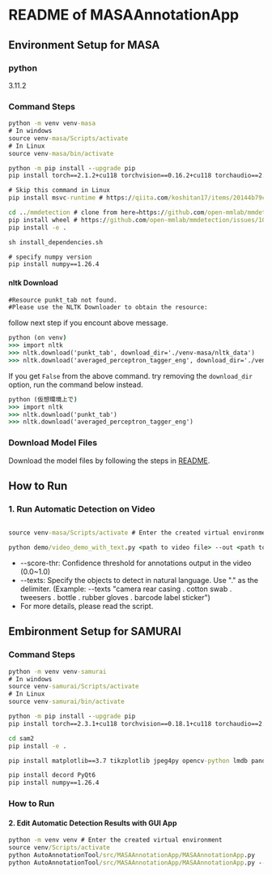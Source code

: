 # README of MASAAnnotationApp

## Environment Setup for MASA

### python

3.11.2

### Command Steps

```cmd
python -m venv venv-masa
# In windows
source venv-masa/Scripts/activate 
# In Linux
source venv-masa/bin/activate 

python -m pip install --upgrade pip
pip install torch==2.1.2+cu118 torchvision==0.16.2+cu118 torchaudio==2.1.2 --index-url https://download.pytorch.org/whl/cu118

# Skip this command in Linux
pip install msvc-runtime # https://qiita.com/koshitan17/items/20144b79c8905fb19e88 

cd ../mmdetection # clone from here⇒https://github.com/open-mmlab/mmdetection/tree/v3.3.0
pip install wheel # https://github.com/open-mmlab/mmdetection/issues/10665#issuecomment-1757209752
pip install -e .

sh install_dependencies.sh

# specify numpy version
pip install numpy==1.26.4
```

#### nltk Download

```cmd
#Resource punkt_tab not found.
#Please use the NLTK Downloader to obtain the resource:
```

follow next step if you encount above message.

```cmd
python (on venv)
>>> import nltk
>>> nltk.download('punkt_tab', download_dir='./venv-masa/nltk_data')
>>> nltk.download('averaged_perceptron_tagger_eng', download_dir='./venv-masa/nltk_data')
```
If you get `False` from the above command. try removing the `download_dir` option, run the command below instead.
```cmd
python (仮想環境上で)
>>> import nltk
>>> nltk.download('punkt_tab')
>>> nltk.download('averaged_perceptron_tagger_eng')
```

### Download Model Files

Download the model files by following the steps in [README](../README.md#preparation).

## How to Run

### 1. Run Automatic Detection on Video

```cmd

source venv-masa/Scripts/activate # Enter the created virtual environment

python demo/video_demo_with_text.py <path to video file> --out <path to output video for checking detection results> --masa_config configs/masa-gdino/masa_gdino_swinb_inference.py --masa_checkpoint saved_models/masa_models/gdino_masa.pth --score-thr 0.2 --unified --show_fps --texts "camera rear casing . cotton swab . tweesers . bottle . rubber gloves . barcode label sticker" --json_out <path to output json file for detection results (used in GUI app)>
```

* --score-thr: Confidence threshold for annotations output in the video (0.0~1.0)
* --texts: Specify the objects to detect in natural language. Use "." as the delimiter. (Example: --texts "camera rear casing . cotton swab . tweesers . bottle . rubber gloves . barcode label sticker")
* For more details, please read the script.

## Embironment Setup for SAMURAI

### Command Steps

```cmd
python -m venv venv-samurai
# In windows
source venv-samurai/Scripts/activate 
# In Linux
source venv-samurai/bin/activate 

python -m pip install --upgrade pip
pip install torch==2.3.1+cu118 torchvision==0.18.1+cu118 torchaudio==2.3.1 --index-url https://download.pytorch.org/whl/cu118

cd sam2
pip install -e .

pip install matplotlib==3.7 tikzplotlib jpeg4py opencv-python lmdb pandas scipy loguru

pip install decord PyQt6
pip install numpy==1.26.4
```

### How to Run


#### 2. Edit Automatic Detection Results with GUI App

```cmd
python -m venv venv # Enter the created virtual environment
source venv/Scripts/activate
python AutoAnnotationTool/src/MASAAnnotationApp/MASAAnnotationApp.py
python AutoAnnotationTool/src/MASAAnnotationApp/MASAAnnotationApp.py --video AutoAnnotationTool/sample/H1125060570339_2025-06-05_10-52-51_2.mp4 --json AutoAnnotationTool/sample/H1125060570339_2025-06-05_10-52-51_2_outputs.json # You can load files at startup by specifying arguments
